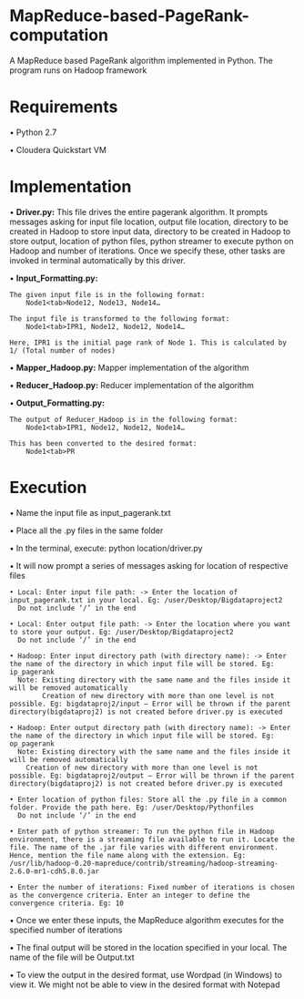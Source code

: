 # MapReduce-based-PageRank-computation
A MapReduce based PageRank algorithm implemented in Python. The program runs on Hadoop framework

# Requirements
• Python 2.7

• Cloudera Quickstart VM

# Implementation
• **Driver.py:** This file drives the entire pagerank algorithm. It prompts messages asking for input file location, output file location, directory to be created in Hadoop to store input data, directory to be created in Hadoop to store output, location of python files, python streamer to execute python on Hadoop and number of iterations. Once we specify these, other tasks are invoked in terminal automatically by this driver.

• **Input_Formatting.py:**

	The given input file is in the following format: 	
		Node1<tab>Node12, Node13, Node14…
	
	The input file is transformed to the following format:	
		Node1<tab>IPR1, Node12, Node12, Node14…
	
	Here, IPR1 is the initial page rank of Node 1. This is calculated by 1/ (Total number of nodes)

• **Mapper_Hadoop.py:** Mapper implementation of the algorithm

• **Reducer_Hadoop.py:** Reducer implementation of the algorithm

• **Output_Formatting.py:** 

	The output of Reducer_Hadoop is in the following format:
 		Node1<tab>IPR1, Node12, Node12, Node14…
     
  	This has been converted to the desired format:
 		Node1<tab>PR

# Execution
• Name the input file as input_pagerank.txt

• Place all the .py files in the same folder
	
• In the terminal, execute: python location/driver.py

• It will now prompt a series of messages asking for location of respective files

	• Local: Enter input file path: -> Enter the location of input_pagerank.txt in your local. Eg: /user/Desktop/Bigdataproject2
	  Do not include ‘/’ in the end
	  
	• Local: Enter output file path: -> Enter the location where you want to store your output. Eg: /user/Desktop/Bigdataproject2
	  Do not include ‘/’ in the end
	  
	• Hadoop: Enter input directory path (with directory name): -> Enter the name of the directory in which input file will be stored. Eg: ip_pagerank	
	  Note: Existing directory with the same name and the files inside it will be removed automatically
	        Creation of new directory with more than one level is not possible. Eg: bigdataproj2/input – Error will be thrown if the parent directory(bigdataproj2) is not created before driver.py is executed 

	• Hadoop: Enter output directory path (with directory name): -> Enter the name of the directory in which input file will be stored. Eg: op_pagerank
	  Note: Existing directory with the same name and the files inside it will be removed automatically
		Creation of new directory with more than one level is not possible. Eg: bigdataproj2/output – Error will be thrown if the parent directory(bigdataproj2) is not created before driver.py is executed 

	• Enter location of python files: Store all the .py file in a common folder. Provide the path here. Eg: /user/Desktop/Pythonfiles
	  Do not include ‘/’ in the end

	• Enter path of python streamer: To run the python file in Hadoop environment, there is a streaming file available to run it. Locate the file. The name of the .jar file varies with different environment. Hence, mention the file name along with the extension. Eg: /usr/lib/hadoop-0.20-mapreduce/contrib/streaming/hadoop-streaming-2.6.0-mr1-cdh5.8.0.jar

	• Enter the number of iterations: Fixed number of iterations is chosen as the convergence criteria. Enter an integer to define the convergence criteria. Eg: 10
	
• Once we enter these inputs, the MapReduce algorithm executes for the specified number of iterations

• The final output will be stored in the location specified in your local. The name of the file will be Output.txt

• To view the output in the desired format, use Wordpad (in Windows) to view it. We might not be able to view in the desired format with Notepad
